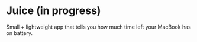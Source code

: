 # Juice (in progress)

Small + lightweight app that tells you how much time left your MacBook has on battery.
